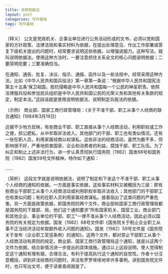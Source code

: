 ```yaml
---
title: 说明依据法
layout: post
categories: 写作基础
tags: 写作基础
---
```


〔释义〕 公文是党政机关、企事业单位进行公务活动形成的文书，必须以党和国家的方针政策、法律法规和事实材料为依据，在提出处理意见、作出工作部署或答复下级机关提出的问题时，经常要求说明这些依据，以增强说服力。这种写法，就叫说明依据法。使用这种方法时，一要注意抓住关系全文的核心问题说明依据；二要简明扼要；三要准确恰当。

在通知、通告、批复、决议、指示、通报、函件以及一些法规中，经常采用这种方法。比如《中华人民共和国兵役法》第一章第一条说：“根据中华人民共和国宪法第五十五条‘保卫祖国，抵抗侵略是中华人民共和国每一个公民的神圣职责。依照法律服兵役和参加民兵组织是中华人民共和国公民的光荣义务和其他有关条款的规定，制定本法。”这段话就是使用说明依据法，说明制定兵股法的依据。

〔示例〕 商业部、国家工商行政管理局：《关于不准干部、职工从事个人经商的联合通知》(1984年3月19日)

近据不少地方反映，有些商业干部、职工直接从事个人经商活动，利用职权或工作之便，损公肥私，从中牟取非法收入。其他部门的干部、职工也有类似情况。还有一些在职人员，利用家属经商以权谋私。这些非法的经商活动，虽然为数不多，但影响很不好，严重地损害国家、企业和消费者的利益，腐蚀干部、职工队伍。为了纠正和制止上述非法行为，进一步认真贯彻执行国务院〔1982〕国发68号和国务院〔1982〕国发59号文件精神，特作如下通知：

……

〔简析〕 这段文字就是说明依据法，说明了制定和下发这个不准干部、职工从事个人经商的通知的依据。一方面是事实依据，这些事实材料又被概括为三层：即有些商业干部职工从事个人经商活动或利用职权牟取非法收入；其他部门的干部职工也有类似问题；有的在职人员利用家属经商谋私。接着指出了这类问题的严重危害。另一方面是政策依据，即国务院的两个文件。商业部和国家工商行政管理局都是国务院的下属部、局，他们这个通知要求“所有国家机关、国营工业、商业部门和其他企业、事业单位的干部、职工”一律不准从事个人经商活动，因此必须以国务院的有关规定为依据。国发〔1982〕68号文件即《国务院关于制止企业职工从事不正当经济活动牟取额外收入问题的通知》。国发〔1982〕59号文件是《国务院关于发布〈企业职工奖惩条例〉的通知》。这两个文件，都对禁止干部职工从事个人经商活动有原则的规定。商业部、国家工商行政管理局这个通知，就是以这两个文件为依据，结合新情况进一步提出的具体措施。通过以上这段说明，使人觉得制定这个通知有理有据，合理合法，有利于提高执行这个通知的自觉性。作者十分注意概括，讲到非法经商的问题时，并没有罗罗嗦嗦地举许多事例。讲到国务院文件时，也只写出文号，便于读者查阅就是了。 